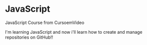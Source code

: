 # JavaScript
 JavaScript Course from CursoemVideo

I'm learning JavaScript and now i'll learn how to create and manage repositories on GitHub!!